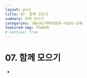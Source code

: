 ```yaml
---
layout: post
title: 07. 함께 모으기
summary: 함께 모으기
categories: (Book)객체지향의-사실과-오해
featured-img: TheEOO
# mathjax: true
---
```


# 07. 함께 모으기

- 

